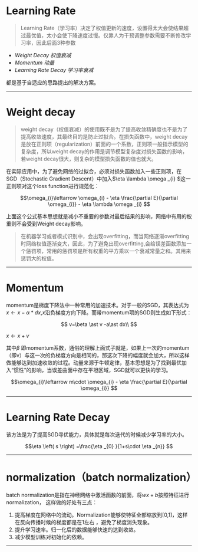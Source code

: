 # Learning Rate

> Learning Rate（学习率）决定了权值更新的速度，设置得太大会使结果超过最优值，太小会使下降速度过慢。仅靠人为干预调整参数需要不断修改学习率，因此后面$3$种参数

 - *Weight Decay 权值衰减*
 - *Momentum 动量*
 - *Learning Rate Decay 学习率衰减*

都是基于自适应的思路提出的解决方案。

----------
# Weight decay

> weight decay（权值衰减）的使用既不是为了提高收敛精确度也不是为了提高收敛速度，其最终目的是防止过拟合。在损失函数中，weight decay是放在正则项（regularization）前面的一个系数，正则项一般指示模型的复杂度，所以weight decay的作用是调节模型复杂度对损失函数的影响，若weight decay很大，则复杂的模型损失函数的值也就大。

在实际应用中，为了避免网络的过拟合，必须对损失函数加入一些正则项，在SGD（Stochastic Gradient Descent）中加入$\eta \lambda \omega _{i} $这一正则项对这个loss function进行规范化：

$$\omega_{i}\leftarrow  \omega_{i} - \eta \frac{\partial E}{\partial \omega_{i}} - \eta \lambda \omega _{i} $$

上面这个公式基本思想就是减小不重要的参数对最后结果的影响，网络中有用的权重则不会受到Weight decay影响。

> 在机器学习或者模式识别中，会出现overfitting，而当网络逐渐overfitting时网络权值逐渐变大，因此，为了避免出现overfitting,会给误差函数添加一个惩罚项，常用的惩罚项是所有权重的平方乘以一个衰减常量之和。其用来惩罚大的权值。

----------
# Momentum 

momentum是梯度下降法中一种常用的加速技术。对于一般的SGD，其表达式为$x \leftarrow  x-\alpha \ast dx$,$x$沿负梯度方向下降。而带momentum项的SGD则生成如下形式：


$$ v=\beta \ast v -a\ast dx\\ $$

$x \leftarrow  x+v$

其中$\beta$ 即momentum系数，通俗的理解上面式子就是，如果上一次的momentum（即v）与这一次的负梯度方向是相同的，那这次下降的幅度就会加大，所以这样做能够达到加速收敛的过程。动量来源于牛顿定律，基本思想是为了找到最优加入“惯性”的影响，当误差曲面中存在平坦区域，SGD就可以更快的学习。

$$\omega_{i}\leftarrow  m\cdot \omega_{i} - \eta \frac{\partial E}{\partial \omega_{i}} $$

----------
# Learning Rate Decay 

该方法是为了提高SGD寻优能力，具体就是每次迭代的时候减少学习率的大小。

$$\eta \left( s \right) =\frac{\eta _{0} }{1+s\cdot \eta _{n}} $$

----------
# normalization（batch normalization）

batch normalization是指在神经网络中激活函数的前面，将$wx+b$按照特征进行normalization，
这样做的好处有三点：

 1. 提高梯度在网络中的流动。Normalization能够使特征全部缩放到[0,1]，这样在反向传播时候的梯度都是在1左右 ，避免了梯度消失现象。
 2. 提升学习速率。归一化后的数据能够快速的达到收敛。
 3. 减少模型训练对初始化的依赖。

----------


 
